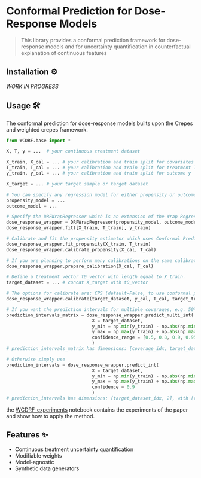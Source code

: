 # Conformal Prediction for Dose-Response Models

> This library provides a conformal prediction framework for dose-response models and for uncertainty quantification in counterfactual explanation of continuous features

## Installation ⚙️

_WORK IN PROGRESS_

## Usage 🛠

The conformal prediction for dose-response models builts upon the Crepes and weighted crepes framework.

```py
from WCDRF.base import *

X, T, y = ...  # your continuous treatment dataset

X_train, X_cal = ... # your calibration and train split for covariates X
T_train, T_cal = ... # your calibration and train split for treatment T
y_train, y_cal = ... # your calibration and train split for outcome y

X_target = ... # your target sample or target dataset

# You can specify any regression model for either propensity or outcome model
propensity_model = ...
outcome_model = ... 

# Specify the DRFWrapRegressor which is an extension of the Wrap Regressor from Weighted Crepes for Dose-Response Functions (DRF)
dose_response_wrapper = DRFWrapRegressor(propensity_model, outcome_model)
dose_response_wrapper.fit([X_train, T_train], y_train)

# Calibrate and fit the propensity estimator which uses Conformal Predictive Systems under the hood
dose_response_wrapper.fit_propensity(X_train, T_train)
dose_response_wrapper.calibrate_propensity(X_cal, T_cal)

# If you are planning to perform many calibrations on the same calibration set, it is computationally better to perform a prepare_calibration, it uses a multiplier of 0.2 by default
dose_response_wrapper.prepare_calibration(X_cal, T_cal)

# Define a treatment vector t0_vector with length equal to X_train.
target_dataset = ... # concat X_target with t0_vector

# The options for calibrate are: CPS (default=False, to use conformal predictive systems), use_propensity (default=True, to use the propensity weights), and local_conditional_mode (default=True, to use the local mode)
dose_response_wrapper.calibrate(target_dataset, y_cal, T_cal, target_treatment = to

# If you want the prediction intervals for multiple coverages, e.g. 50%, 80%, 90%, and 95% use:
prediction_intervals_matrix = dose_response_wrapper.predict_multi_int(
                                X = target_dataset,
                                y_min = np.min(y_train) - np.abs(np.min(y_train)),
                                y_max = np.max(y_train) + np.abs(np.max(y_train)),
                                confidence_range = [0.5, 0.8, 0.9, 0.95]
                                )
# prediction_intervals_matrix has dimensions: [coverage_idx, target_dataset_idx, 2], with [coverage_idx, target_dataset_idx, 0] being the lower bound and [coverage_idx, target_dataset_idx, 1] the upper bound

# Otherwise simply use
prediction_intervals = dose_response_wrapper.predict_int(
                                X = target_dataset,
                                y_min = np.min(y_train) - np.abs(np.min(y_train)),
                                y_max = np.max(y_train) + np.abs(np.max(y_train)),
                                confidence = 0.9
                                )
# prediction_intervals has dimensions: [target_dataset_idx, 2], with [target_dataset_idx, 0] being the lower bound and [target_dataset_idx, 1] the upper bound
```
the [WCDRF_experiments](https://github.com/predict-idlab/conformal_prediction_dose_response/blob/main/WCDRF_experiments.ipynb) notebook contains the experiments of the paper and show how to apply the method. 

## Features ✨

* Continuous treatment uncertainty quantification
* Modifiable weights
* Model-agnostic
* Synthetic data generators

